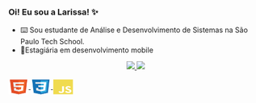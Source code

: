 ### Oi! Eu sou a Larissa! ✨
- ⌨️ Sou estudante de Análise e Desenvolvimento de Sistemas na São Paulo Tech School.
- 📱Estagiária em desenvolvimento mobile

<div align="center">
<a href="https://github.com/larissadantaz">
<img width="48%" src="https://github-readme-stats.vercel.app/api?username=larissadantaz&show_icons=true&theme=synthwave&include_all_commits=true&count_private=true"/>
<img width="48%" src="https://github-readme-stats.vercel.app/api/top-langs/?username=larissadantaz&layout=compact&langs_count=7&theme=synthwave"/>
</div>

 
<div style="display: inline_block"><br>
  
  <img align="center" alt="Larissa-HTML" height="30" width="40" src="https://raw.githubusercontent.com/devicons/devicon/master/icons/html5/html5-original.svg">
  <img align="center" alt="Larissa-CSS" height="30" width="40" src="https://raw.githubusercontent.com/devicons/devicon/master/icons/css3/css3-original.svg">
  <img align="center" alt="Larissa-Js" height="30" width="40" src="https://raw.githubusercontent.com/devicons/devicon/master/icons/javascript/javascript-plain.svg">
</div>
